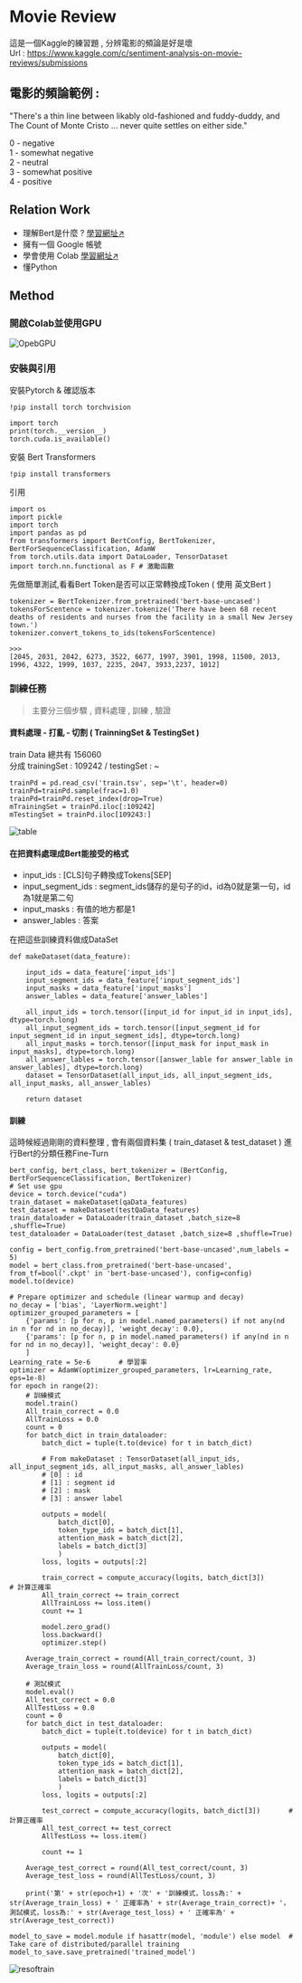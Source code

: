 # Movie Review
這是一個Kaggle的練習題 , 分辨電影的頻論是好是壞 </br>
Url : https://www.kaggle.com/c/sentiment-analysis-on-movie-reviews/submissions  </br>

## 電影的頻論範例 : 
"There's a thin line between likably old-fashioned and fuddy-duddy, and The Count of Monte Cristo ... never quite settles on either side."

0 - negative </br>
1 - somewhat negative </br>
2 - neutral </br>
3 - somewhat positive </br>
4 - positive </br>

## Relation Work
- 理解Bert是什麼 ? [學習網址↗](https://leemeng.tw/attack_on_bert_transfer_learning_in_nlp.html)
- 擁有一個 Google 帳號
- 學會使用 Colab [學習網址↗](https://medium.com/@ericsk/%E9%80%8F%E9%81%8E-google-colaboratory-%E5%AD%B8%E7%BF%92%E4%BD%BF%E7%94%A8-python-%E5%81%9A%E6%A9%9F%E5%99%A8%E5%AD%B8%E7%BF%92%E7%AD%89%E7%A7%91%E5%AD%B8%E8%A8%88%E7%AE%97-9f92c7bb1f50)
- 懂Python 

## Method 

### 開啟Colab並使用GPU

![OpebGPU](https://github.com/4JasonChou/BertTranning-Kaggle-MovieReview/blob/master/ReadmeData/UseGPU.PNG "This is a sample image.")

### 安裝與引用

安裝Pytorch & 確認版本
```
!pip install torch torchvision

import torch
print(torch.__version__)
torch.cuda.is_available()
```

安裝 Bert Transformers
```
!pip install transformers
```

引用
```
import os
import pickle
import torch
import pandas as pd
from transformers import BertConfig, BertTokenizer, BertForSequenceClassification, AdamW
from torch.utils.data import DataLoader, TensorDataset
import torch.nn.functional as F # 激勵函數
```

先做簡單測試,看看Bert Token是否可以正常轉換成Token ( 使用 英文Bert )
```
tokenizer = BertTokenizer.from_pretrained('bert-base-uncased')
tokensForScentence = tokenizer.tokenize('There have been 68 recent deaths of residents and nurses from the facility in a small New Jersey town.')
tokenizer.convert_tokens_to_ids(tokensForScentence)

>>>
[2045, 2031, 2042, 6273, 3522, 6677, 1997, 3901, 1998, 11500, 2013, 1996, 4322, 1999, 1037, 2235, 2047, 3933,2237, 1012]

```

### 訓練任務
> 主要分三個步驟 , 資料處理 , 訓練 , 驗證
#### 資料處理 - 打亂 - 切割 ( TrainningSet & TestingSet )
train Data 總共有 156060 </br>
分成 trainingSet : 109242 / testingSet : ~

```
trainPd = pd.read_csv('train.tsv', sep='\t', header=0)
trainPd=trainPd.sample(frac=1.0) 
trainPd=trainPd.reset_index(drop=True)
mTrainingSet = trainPd.iloc[:109242]
mTestingSet = trainPd.iloc[109243:]
```
![table](https://github.com/4JasonChou/BertTranning-Kaggle-MovieReview/blob/master/ReadmeData/table01.PNG "This is a sample image.")



#### 在把資料處理成Bert能接受的格式
- input_ids : [CLS]句子轉換成Tokens[SEP]
- input_segment_ids : segment_ids儲存的是句子的id，id為0就是第一句，id為1就是第二句
- input_masks :  有值的地方都是1
- answer_lables : 答案

在把這些訓練資料做成DataSet 
```
def makeDataset(data_feature):

    input_ids = data_feature['input_ids']
    input_segment_ids = data_feature['input_segment_ids']
    input_masks = data_feature['input_masks']
    answer_lables = data_feature['answer_lables']

    all_input_ids = torch.tensor([input_id for input_id in input_ids], dtype=torch.long)
    all_input_segment_ids = torch.tensor([input_segment_id for input_segment_id in input_segment_ids], dtype=torch.long)
    all_input_masks = torch.tensor([input_mask for input_mask in input_masks], dtype=torch.long)
    all_answer_lables = torch.tensor([answer_lable for answer_lable in answer_lables], dtype=torch.long)
    dataset = TensorDataset(all_input_ids, all_input_segment_ids, all_input_masks, all_answer_lables)

    return dataset
```

#### 訓練
這時候經過剛剛的資料整理 , 會有兩個資料集 ( train_dataset & test_dataset )
進行Bert的分類任務Fine-Turn
```
bert_config, bert_class, bert_tokenizer = (BertConfig, BertForSequenceClassification, BertTokenizer)
# Set use gpu
device = torch.device("cuda")
train_dataset = makeDataset(qaData_features)
test_dataset = makeDataset(testQaData_features)
train_dataloader = DataLoader(train_dataset ,batch_size=8 ,shuffle=True)
test_dataloader = DataLoader(test_dataset ,batch_size=8 ,shuffle=True)

config = bert_config.from_pretrained('bert-base-uncased',num_labels = 5)
model = bert_class.from_pretrained('bert-base-uncased', from_tf=bool('.ckpt' in 'bert-base-uncased'), config=config)
model.to(device)

# Prepare optimizer and schedule (linear warmup and decay)
no_decay = ['bias', 'LayerNorm.weight']
optimizer_grouped_parameters = [
    {'params': [p for n, p in model.named_parameters() if not any(nd in n for nd in no_decay)], 'weight_decay': 0.0},
    {'params': [p for n, p in model.named_parameters() if any(nd in n for nd in no_decay)], 'weight_decay': 0.0}
    ]
Learning_rate = 5e-6       # 學習率
optimizer = AdamW(optimizer_grouped_parameters, lr=Learning_rate, eps=1e-8)
for epoch in range(2):
    # 訓練模式
    model.train()
    All_train_correct = 0.0
    AllTrainLoss = 0.0
    count = 0
    for batch_dict in train_dataloader:
        batch_dict = tuple(t.to(device) for t in batch_dict)
        
        # From makeDataset : TensorDataset(all_input_ids, all_input_segment_ids, all_input_masks, all_answer_lables)
        # [0] : id
        # [1] : segment id
        # [2] : mask
        # [3] : answer label

        outputs = model(
            batch_dict[0],
            token_type_ids = batch_dict[1],
            attention_mask = batch_dict[2],
            labels = batch_dict[3]
            )
        loss, logits = outputs[:2]
        
        train_correct = compute_accuracy(logits, batch_dict[3])       # 計算正確率
        All_train_correct += train_correct
        AllTrainLoss += loss.item()
        count += 1

        model.zero_grad()
        loss.backward()
        optimizer.step()
        
    Average_train_correct = round(All_train_correct/count, 3)
    Average_train_loss = round(AllTrainLoss/count, 3)

    # 測試模式
    model.eval()
    All_test_correct = 0.0
    AllTestLoss = 0.0
    count = 0
    for batch_dict in test_dataloader:
        batch_dict = tuple(t.to(device) for t in batch_dict)

        outputs = model(
            batch_dict[0],
            token_type_ids = batch_dict[1],
            attention_mask = batch_dict[2],
            labels = batch_dict[3]
            )
        loss, logits = outputs[:2]

        test_correct = compute_accuracy(logits, batch_dict[3])       # 計算正確率
        All_test_correct += test_correct
        AllTestLoss += loss.item()

        count += 1
    
    Average_test_correct = round(All_test_correct/count, 3)
    Average_test_loss = round(AllTestLoss/count, 3)

    print('第' + str(epoch+1) + '次' + '訓練模式，loss為:' + str(Average_train_loss) + ' 正確率為' + str(Average_train_correct)+ '，測試模式，loss為:' + str(Average_test_loss) + ' 正確率為' + str(Average_test_correct))

model_to_save = model.module if hasattr(model, 'module') else model  # Take care of distributed/parallel training
model_to_save.save_pretrained('trained_model')
```
![resoftrain](https://github.com/4JasonChou/BertTranning-Kaggle-MovieReview/blob/master/ReadmeData/trainRes.PNG "This is a sample image.")
